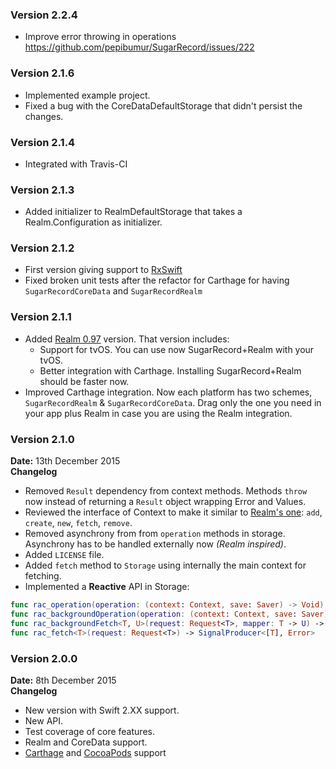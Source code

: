### Version 2.2.4
- Improve error throwing in operations https://github.com/pepibumur/SugarRecord/issues/222

### Version 2.1.6
- Implemented example project.
- Fixed a bug with the CoreDataDefaultStorage that didn't persist the changes.

### Version 2.1.4
- Integrated with Travis-CI

### Version 2.1.3
- Added initializer to RealmDefaultStorage that takes a Realm.Configuration as initializer.

### Version 2.1.2
- First version giving support to [RxSwift](https://github.com/ReactiveX/RxSwift)
- Fixed broken unit tests after the refactor for Carthage for having `SugarRecordCoreData` and `SugarRecordRealm`

### Version 2.1.1
- Added [Realm 0.97](https://realm.io/news/realm-objc-swift-0.97.0/) version. That version includes:
  - Support for tvOS. You can use now SugarRecord+Realm with your tvOS.
  - Better integration with Carthage. Installing SugarRecord+Realm should be faster now.
- Improved Carthage integration. Now each platform has two schemes, `SugarRecordRealm` & `SugarRecordCoreData`. Drag only the one you need in your app plus Realm in case you are using the Realm integration.


### Version 2.1.0
**Date:** 13th December 2015<br>
**Changelog**
- Removed `Result` dependency from context methods. Methods `throw` now instead of returning a `Result` object wrapping Error and Values.
- Reviewed the interface of Context to make it similar to [Realm's one](https://realm.io/docs/swift/latest/): `add`, `create`, `new`, `fetch`, `remove`.
- Removed asynchrony from from `operation` methods in storage. Asynchrony has to be handled externally now *(Realm inspired)*.
- Added `LICENSE` file.
- Added `fetch` method to `Storage` using internally the main context for fetching.
- Implemented a **Reactive** API in Storage:
```swift
func rac_operation(operation: (context: Context, save: Saver) -> Void) -> SignalProducer<Void, NoError>
func rac_backgroundOperation(operation: (context: Context, save: Saver) -> Void) -> SignalProducer<Void, NoError>
func rac_backgroundFetch<T, U>(request: Request<T>, mapper: T -> U) -> SignalProducer<[U], Error>
func rac_fetch<T>(request: Request<T>) -> SignalProducer<[T], Error>
```

### Version 2.0.0
**Date:** 8th December 2015 <br>
**Changelog**
- New version with Swift 2.XX support.
- New API.
- Test coverage of core features.
- Realm and CoreData support.
- [Carthage](https://github.com/carthage) and [CocoaPods](https://cocoapods.org) support
